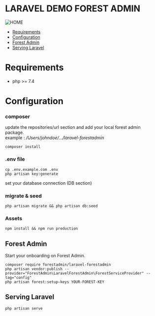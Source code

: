 # LARAVEL DEMO FOREST ADMIN

![HOME](https://s3-eu-west-1.amazonaws.com/blog.forestadmin.com/2021/11/FA-article-buildAdminPanel@2x.png)

* [Requirements](#Requirements)
* [Configuration](#Configuration)
* [Forest Admin](#Forest-Admin)
* [Serving Laravel](#Serving-Laravel)


# Requirements

- php >= 7.4

# Configuration

### composer
update the repositories/url section and add your local forest admin package.  
example : */Users/johndoe/.../laravel-forestadmin*  

```
composer install
```

### .env file
```
cp .env.example.com .env
php artisan key:generate
```
set your database connection (DB section)

### migrate & seed
```
php artisan migrate && php artisan db:seed
```

### Assets
```
npm install && npm run production
```

## Forest Admin
Start your onboarding on Forest Admin.
```
composer require forestadmin/laravel-forestadmin
php artisan vendor:publish --provider="ForestAdmin\LaravelForestAdmin\ForestServiceProvider" --tag="config"
php artisan forest:setup-keys YOUR-FOREST-KEY
```

## Serving Laravel
```
php artisan serve
```
